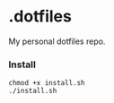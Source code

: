 # .dotfiles

My personal dotfiles repo.

### Install

```shell
chmod +x install.sh
./install.sh
```

